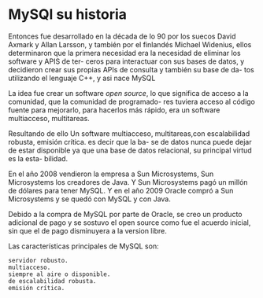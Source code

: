 # MySQl su historia

Entonces fue desarrollado en la década de lo 90 por los suecos David Axmark y Allan Larsson, y también por el finlandés
Michael Widenius, ellos determinaron que la primera necesidad era la necesidad de  eliminar los software y APIS de ter-
ceros para interactuar con sus bases de datos, y decidieron crear sus propias APIs de consulta y también su base de da-
tos utilizando el lenguaje C++, y asi nace MySQL

La idea fue crear un software *open source*, lo que significa de  acceso a la comunidad, que la comunidad de programado-
res tuviera acceso al código fuente para mejorarlo, para hacerlos más rápido, era un software multiacceso, multitareas.

Resultando de ello Un software multiacceso, multitareas,con  escalabilidad robusta, emisión crítica. es decir que la ba-
se de datos nunca puede dejar de estar disponible ya que una base de datos relacional, su principal virtud es la esta-
bilidad.

En el año 2008 vendieron la empresa a Sun Microsystems, Sun Microsystems los creadores de Java. Y Sun Microsystems pagó
un millón de dólares para tener MySQL. Y en el año 2009 Oracle compró a Sun Microsystems y se quedó con MySQL y con Java.

Debido a la compra de MySQL por parte de Oracle, se creo un producto adicional de pago y se sostuvo el open source como
fue el acuerdo inicial, sin que el de pago disminuyera a la version libre.

Las características principales de MySQL son:

    servidor robusto.
    multiacceso.
    siempre al aire o disponible.
    de escalabilidad robusta.
    emisión crítica.
